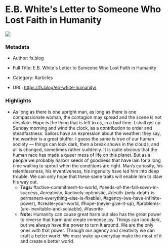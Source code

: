 # E.B. White's Letter to Someone Who Lost Faith in Humanity

![](https://readwise-assets.s3.amazonaws.com/static/images/article1.be68295a7e40.png)

### Metadata

- Author: fs.blog
- Full Title: E.B. White's Letter to Someone Who Lost Faith in Humanity
- Category: #articles



- URL: https://fs.blog/eb-white-humanity/

### Highlights

- As long as there is one upright man, as long as there is one compassionate woman, the contagion may spread and the scene is not desolate. Hope is the thing that is left to us, in a bad time. I shall get up Sunday morning and wind the clock, as a contribution to order and steadfastness. Sailors have an expression about the weather: they say, the weather is a great bluffer. I guess the same is true of our human society — things can look dark, then a break shows in the clouds, and all is changed, sometimes rather suddenly. It is quite obvious that the human race has made a queer mess of life on this planet. But as a people we probably harbor seeds of goodness that have lain for a long time waiting to sprout when the conditions are right. Man’s curiosity, his relentlessness, his inventiveness, his ingenuity have led him into deep trouble. We can only hope that these same traits will enable him to claw his way out.
    - **Tags:** #active-commitment-to-world, #seeds-of-the-fall-sown-in-success, #creativity, #actively-optimistic, #death-(only-death-is-permanent-everything-else-is-fixable), #agency-(we-have-infinite-power), #create-your-world, #hope-(never-give-it-up), #problems-(are-inevitable-and-soluable), #favorite
    - **Note:** Humanity can cause great harm but also has the great power to reverse that harm and create immense joy. Things can look dark, but we always have the power to turn it around. We are the only ones with that power. Through our agency and creativity we can craft a better world. We must wake up everyday make the most of it and create a better world.
